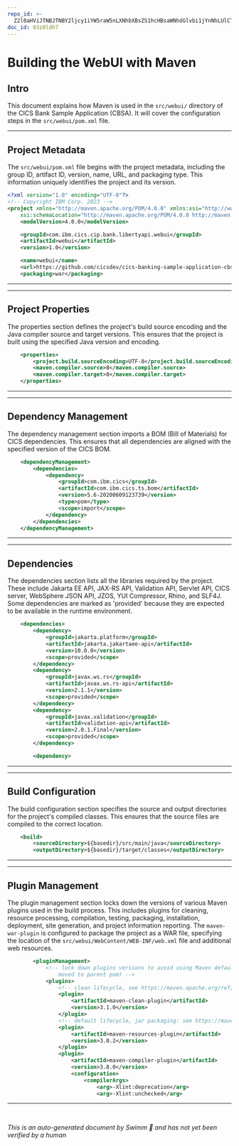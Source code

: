 ```yaml
---
repo_id: >-
  Z2l0aHViJTNBJTNBY2ljcy1iYW5raW5nLXNhbXBsZS1hcHBsaWNhdGlvbi1jYnNhLUlCTS1EZW1vJTNBJTNBU3dpbW0tRGVtbw==
doc_id: 03z8ldh7
---
```

# Building the WebUI with Maven

## Intro

This document explains how Maven is used in the `src/webui/` directory of the CICS Bank Sample Application (CBSA). It will cover the configuration steps in the `src/webui/pom.xml` file.

<SwmSnippet path="/src/webui/pom.xml" line="1">

---

## Project Metadata

The `src/webui/pom.xml` file begins with the project metadata, including the group ID, artifact ID, version, name, URL, and packaging type. This information uniquely identifies the project and its version.

```xml
<?xml version="1.0" encoding="UTF-8"?>
<!-- Copyright IBM Corp. 2023 -->
<project xmlns="http://maven.apache.org/POM/4.0.0" xmlns:xsi="http://www.w3.org/2001/XMLSchema-instance"
	xsi:schemaLocation="http://maven.apache.org/POM/4.0.0 http://maven.apache.org/xsd/maven-4.0.0.xsd">
	<modelVersion>4.0.0</modelVersion>

	<groupId>com.ibm.cics.cip.bank.libertyapi.webui</groupId>
	<artifactId>webui</artifactId>
	<version>1.0</version>

	<name>webui</name>
	<url>https://github.com/cicsdev/cics-banking-sample-application-cbsa</url>
	<packaging>war</packaging>
```

---

</SwmSnippet>

<SwmSnippet path="/src/webui/pom.xml" line="15">

---

## Project Properties

The properties section defines the project's build source encoding and the Java compiler source and target versions. This ensures that the project is built using the specified Java version and encoding.

```xml
	<properties>
		<project.build.sourceEncoding>UTF-8</project.build.sourceEncoding>
		<maven.compiler.source>8</maven.compiler.source>
		<maven.compiler.target>8</maven.compiler.target>
	</properties>
```

---

</SwmSnippet>

<SwmSnippet path="/src/webui/pom.xml" line="22">

---

## Dependency Management

The dependency management section imports a BOM (Bill of Materials) for CICS dependencies. This ensures that all dependencies are aligned with the specified version of the CICS BOM.

```xml
	<dependencyManagement>
		<dependencies>
			<dependency>
				<groupId>com.ibm.cics</groupId>
				<artifactId>com.ibm.cics.ts.bom</artifactId>
				<version>5.6-20200609123739</version>
				<type>pom</type>
				<scope>import</scope>
			</dependency>
		</dependencies>
	</dependencyManagement>
```

---

</SwmSnippet>

<SwmSnippet path="/src/webui/pom.xml" line="34">

---

## Dependencies

The dependencies section lists all the libraries required by the project. These include Jakarta EE API, JAX-RS API, Validation API, Servlet API, CICS server, WebSphere JSON API, JZOS, YUI Compressor, Rhino, and SLF4J. Some dependencies are marked as 'provided' because they are expected to be available in the runtime environment.

```xml
	<dependencies>
        <dependency>
            <groupId>jakarta.platform</groupId>
            <artifactId>jakarta.jakartaee-api</artifactId>
            <version>10.0.0</version>
            <scope>provided</scope>
        </dependency>
		<dependency>
			<groupId>javax.ws.rs</groupId>
			<artifactId>javax.ws.rs-api</artifactId>
			<version>2.1.1</version>
			<scope>provided</scope>
		</dependency>
		<dependency>
			<groupId>javax.validation</groupId>
			<artifactId>validation-api</artifactId>
			<version>2.0.1.Final</version>
			<scope>provided</scope>
		</dependency>

		<dependency>
```

---

</SwmSnippet>

<SwmSnippet path="/src/webui/pom.xml" line="99">

---

## Build Configuration

The build configuration section specifies the source and output directories for the project's compiled classes. This ensures that the source files are compiled to the correct location.

```xml
	<build>
		<sourceDirectory>${basedir}/src/main/java</sourceDirectory>
		<outputDirectory>${basedir}/target/classes</outputDirectory>
```

---

</SwmSnippet>

<SwmSnippet path="/src/webui/pom.xml" line="102">

---

## Plugin Management

The plugin management section locks down the versions of various Maven plugins used in the build process. This includes plugins for cleaning, resource processing, compilation, testing, packaging, installation, deployment, site generation, and project information reporting. The <SwmToken path="src/webui/pom.xml" pos="153:4:8" line-data="					&lt;artifactId&gt;maven-war-plugin&lt;/artifactId&gt;">`maven-war-plugin`</SwmToken> is configured to package the project as a WAR file, specifying the location of the `src/webui/WebContent/WEB-INF/web.xml` file and additional web resources.

```xml
		<pluginManagement>
			<!-- lock down plugins versions to avoid using Maven defaults (may be 
				moved to parent pom) -->
			<plugins>
				<!-- clean lifecycle, see https://maven.apache.org/ref/current/maven-core/lifecycles.html#clean_Lifecycle -->
				<plugin>
					<artifactId>maven-clean-plugin</artifactId>
					<version>3.1.0</version>
				</plugin>
				<!-- default lifecycle, jar packaging: see https://maven.apache.org/ref/current/maven-core/default-bindings.html#Plugin_bindings_for_jar_packaging -->
				<plugin>
					<artifactId>maven-resources-plugin</artifactId>
					<version>3.0.2</version>
				</plugin>
				<plugin>
					<artifactId>maven-compiler-plugin</artifactId>
					<version>3.8.0</version>
					<configuration>
						<compilerArgs>
							<arg>-Xlint:deprecation</arg>
							<arg>-Xlint:unchecked</arg>
```

---

</SwmSnippet>

&nbsp;

*This is an auto-generated document by Swimm 🌊 and has not yet been verified by a human*

<SwmMeta version="3.0.0" repo-id="Z2l0aHViJTNBJTNBY2ljcy1iYW5raW5nLXNhbXBsZS1hcHBsaWNhdGlvbi1jYnNhLUlCTS1EZW1vJTNBJTNBU3dpbW0tRGVtbw==" repo-name="cics-banking-sample-application-cbsa-IBM-Demo"></SwmMeta>
